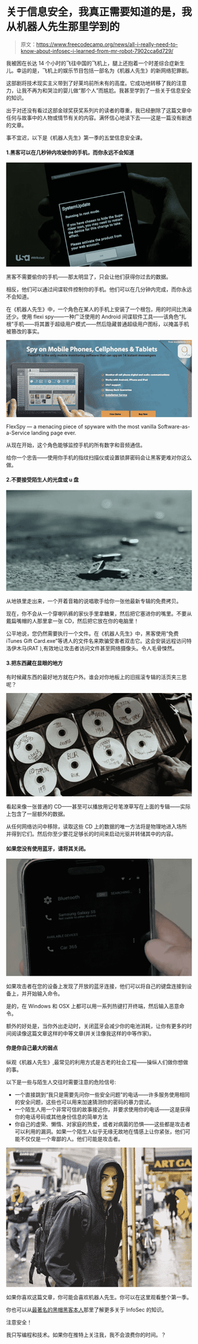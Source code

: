 # 关于信息安全，我真正需要知道的是，我从机器人先生那里学到的

> 原文：<https://www.freecodecamp.org/news/all-i-really-need-to-know-about-infosec-i-learned-from-mr-robot-7902cca6d729/>

我被困在长达 14 个小时的飞往中国的飞机上，腿上还抱着一个时差综合症新生儿。幸运的是，飞机上的娱乐节目包括一部名为《机器人先生》的新网络犯罪剧。

这部剧将技术现实主义带到了好莱坞前所未有的高度。它成功地转移了我的注意力，让我不再为和哭泣的婴儿做“那个人”而尴尬。我甚至学到了一些关于信息安全的知识。

出于对还没有看过这部金球奖获奖系列片的读者的尊重，我已经删除了这篇文章中任何与故事中的人物或情节有关的内容。满怀信心地读下去——这是一篇没有剧透的文章。

事不宜迟，以下是《机器人先生》第一季的五堂信息安全课。

#### 1.黑客可以在几秒钟内攻破你的手机，而你永远不会知道

![1*3ZRrdaO_VDGPdRK7AG8kXQ](img/fd69c5e99354ab1b53b20c3e2ec71010.png)

黑客不需要偷你的手机——那太明显了，只会让他们获得你过去的数据。

相反，他们可以通过间谍软件控制你的手机。他们可以在几分钟内完成，而你永远不会知道。

在《机器人先生》中，一个角色在某人的手机上安装了一个根包，用的时间比洗澡还少。使用 flexi spy——一种广泛使用的 Android 间谍软件工具——该角色“扎根”手机——将其置于超级用户模式——然后隐藏普通超级用户图标，以掩盖手机被篡改的事实。

![1*GL3Ko4MvNmtR-UbDDhFBxQ](img/cc1d29b13ca8af1eccd14660b338bdbd.png)

FlexSpy — a menacing piece of spyware with the most vanilla Software-as-a-Service landing page ever.

从现在开始，这个角色能够监控手机的所有数字和音频通信。

给你一个忠告——使用你手机的指纹扫描仪或设置锁屏密码会让黑客更难对你这么做。

#### 2.不要接受陌生人的光盘或 u 盘

![1*-KtCOR3_KbFMhxBffIQX-Q](img/11ab345cdf490f349329d67a9a3a8d50.png)

从地铁里走出来，一个开着音箱的说唱歌手给你一张他最新专辑的免费拷贝。

现在，你不会从一个穿喇叭裤的家伙手里拿糖果，然后把它塞进你的嘴里。不要从戴扁嘴帽的人那里拿一张 CD，然后把它放在你的电脑里！

公平地说，您仍然需要执行一个文件。在《机器人先生》中，黑客使用“免费 iTunes Gift Card.exe”等诱人的文件名来欺骗受害者双击它。这会安装远程访问特洛伊木马(RAT ),有效地让攻击者访问文件甚至网络摄像头。令人毛骨悚然。

#### 3.把东西藏在显眼的地方

有时候藏东西的最好地方就在户外。谁会对你地板上的旧摇滚专辑的活页夹三思呢？

![1*VO-eM007x-XwNFFtN8qXEg](img/35dc656c56fcd18007df3589533fd612.png)

看起来像一张普通的 CD——甚至可以播放用记号笔潦草写在上面的专辑——实际上包含了一层额外的数据。

从任何网络访问中移除，读取这些 CD 上的数据的唯一方法将是物理地进入场所并得到它们。然后你至少要花足够长的时间来启动光驱并转储其中的内容。

#### 如果您没有使用蓝牙，请将其关闭。

![1*m16AZPqfMfQO8SMhPbtrHw](img/bc12bb1a596d9c9b431ffb4f733921c5.png)

如果攻击者在您的设备上发现了开放的蓝牙连接，他们可以将自己的键盘连接到设备上，并开始输入命令。

是的，在 Windows 和 OSX 上都可以用一系列热键打开终端，然后输入恶意命令。

额外的好处是，当你外出走动时，关闭蓝牙会减少你的电池消耗，让你有更多的时间阅读像这篇文章这样的中等文章(并关注像我这样的中等作家)。

#### 你是你自己最大的弱点

纵观《机器人先生》,最常见的利用方式是古老的社会工程——操纵人们做你想做的事。

以下是一些与陌生人交往时需要注意的危险信号:

*   一个直接跳到“我只是需要先问你一些安全问题”的电话——许多服务使用相同的安全问题，这些也可以用来加速猜测你的密码的暴力尝试。
*   一个陌生人用一个非常可信的故事接近你，并要求使用你的电话——这是获得你的电话号码或其他身份信息的简单方法
*   你自己的虚荣、懒惰、对家庭的热爱，或者对病菌的恐惧——这些都是攻击者可以利用的漏洞。如果一个陌生人似乎无缘无故地在情感上让你紧张，他们可能不仅仅是一个卑鄙的人。他们可能是攻击者。

![1*U3z6k5J0bPgAMc0WNgerrQ](img/91e1c8404bc50956159fdbf07a6f9f80.png)

如果你喜欢这篇文章，你可能会喜欢机器人先生。你可以在这里观看整个第一季。

你也可以从[最著名的黑帽黑客本人](http://www.amazon.com/gp/product/B0047Y0F0K/ref=as_li_tl?ie=UTF8&camp=1789&creative=9325&creativeASIN=B0047Y0F0K&linkCode=as2&tag=out0b4b-20&linkId=YAU7HTXFLAUZKFPA)那里了解更多关于 InfoSec 的知识。

注意安全！

我只写编程和技术。如果你在推特上关注我，我不会浪费你的时间。？